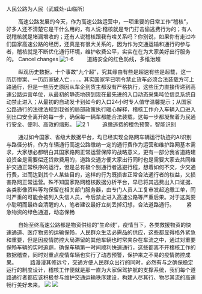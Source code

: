人民公路为人民（武威处-山临所）<p>
&nbsp;   &nbsp;&nbsp;   &nbsp;&nbsp; 高速公路发展的今天，作为高速公路运营中，一项重要的日常工作“稽核”，好多人还不清楚它是干什么用的，有人说:稽核就是专门打击偷逃费行为的；有人说稽核就是堵漏增收的；还有人说稽核跟我有啥关系吗？你别说，如果你有走过咋们国家高速公路的经历，还真是有很大关系的，因为作为交通运输和通行的参与者，稽核就是不断优化通行环境，维护收费公平，实实在在为大家美好出行服务的。 Cancel changes
![1-6](https://user-images.githubusercontent.com/123157084/215258397-d6475c24-6c8a-4957-a629-d00b24f66c5b.jpg)
  &nbsp;   &nbsp;&nbsp;   &nbsp;&nbsp; 道路安全的红色防线，多维治超<p>
  &nbsp;   &nbsp;&nbsp;   &nbsp;&nbsp; 纵观历史数据，十个事故“九个超”，究其缘由有些是超速有些是超载，这一历历惨案、一历历家破人亡……。其实国家早已明令禁止货车必须合法装载方可上路通行，但是一些历史原因从车企到货主都没有严格执行，这些压力直接传递到高速公路运营单位，从最初的静态地磅到现在最先进的入口动态采集吨位信息系统自动禁止进入；从最初的自动发卡到如今的入口24小时专人值守温馨提示；从国家公路通行的法律法规到我省的局部政策执行暖心解释，稽核工作介入车辆入口进入到出口安全离开的每一步，确保每一辆车都能合法装载，这每一步都凝聚着为民通行安全、便利、高效的缩影。 
![2 1](https://user-images.githubusercontent.com/123157084/215258457-f3dabf24-737a-424d-ba3f-a6cd01880831.jpg)
  &nbsp;   &nbsp;&nbsp;   &nbsp;&nbsp; 追缴逃费的橙色预警，智能识别<p>
&nbsp;   &nbsp;&nbsp;   &nbsp;&nbsp; 通过如今国家、省级大数据平台，均已经实现全路网车辆运行轨迹的AI识别与路径分析，作为车辆通行高速公路缴纳一定的通行费作为运营和维护路网基本需求，大家想必都明白其国家路网正常运营保障的战略意义，更有一部分我省道路建设资金是需要偿还贷款费用的，道路交通方便大家出行同时也是需要大家去共同维护交通正常秩序的运行，但是总有极个别通行者逃避行程，想着如何不交，少交通行费，进而达到其个人某些目的，这样的行为既损害正常合法通行者的权益，又损害路网正常运营。殊不知国家路网稽核数据分析平台，早已将其逃费出入口证据、各类影像资料等均保留在相关部门服务器，由专门人员人工复审发起追缴工单，同时严重的可能会被列入失信人员，今后禁止进入高速公路等严重后果。对于这类耍小聪明而最终会清醒的人，笔者建议最好立刻丢掉幻想，合法道路通行。 
&nbsp;   &nbsp;&nbsp;   &nbsp;&nbsp;紧急物资的绿色通道，动态保畅<p>
 &nbsp;   &nbsp;&nbsp;   &nbsp;&nbsp; 自始至终高速公路都是物资供给的“生命线”，疫情当下，各类救援物资的快速通道、医疗物资的运输保畅，人民群众生活必需品的供应，这些都显得格外紧急和重要，但是因疫情防控大局滞留的其他车辆也时常夹杂在车流之中，通过对重要保畅车辆的实时追踪，确保车辆第一时间顺利快速通行，这些都离不开稽核工作的数据稽查，同时对重点疫情车辆也实行了动态预警，保护来之不易的疫情防控成果。
 &nbsp;   &nbsp;&nbsp;   &nbsp;&nbsp; 路漫漫其修远兮，交通方便人民群众出行的同时，必然有与之确保稳定运行的制度设计，稽核工作便就是那一直为大家保驾护航的支撑系统，我们每个道路通行者都应该积极参与维护交通运输秩序建设，构建人尽其行、物尽其流的高速畅行美好未来。
![](https://img.shields.io/static/v1?label=&message=编辑：盛发东&color=green)
![](https://img.shields.io/badge/dynamic/json?color=000000&label=GitHub&query=%24.data.totalSubs&suffix=%20followers&url=https%3A%2F%2Fapi.spencerwoo.com%2Fsubstats%2F%3Fsource%3Dgithub%26queryKey%3DWonz5130)

